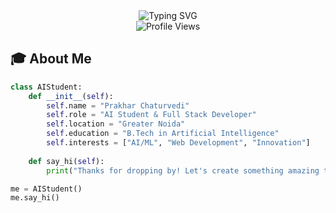 <div align="center">
  <img src="https://readme-typing-svg.herokuapp.com?font=Fira+Code&weight=600&size=30&pause=1000&color=6A5ACD&center=true&vCenter=true&width=435&lines=Hi%2C+I'm+Prakhar+Chaturvedi+%F0%9F%91%8B;AI+Student+%26+Developer+%F0%9F%92%BB;Let's+Create+Together+%F0%9F%9A%80" alt="Typing SVG" />
</div>

<div align="center">
  <img src="https://komarev.com/ghpvc/?username=ExperimentalID&style=for-the-badge&color=blueviolet" alt="Profile Views" />
</div>

## 🎓 About Me
```python
class AIStudent:
    def __init__(self):
        self.name = "Prakhar Chaturvedi"
        self.role = "AI Student & Full Stack Developer"
        self.location = "Greater Noida"
        self.education = "B.Tech in Artificial Intelligence"
        self.interests = ["AI/ML", "Web Development", "Innovation"]
        
    def say_hi(self):
        print("Thanks for dropping by! Let's create something amazing together!")

me = AIStudent()
me.say_hi()
